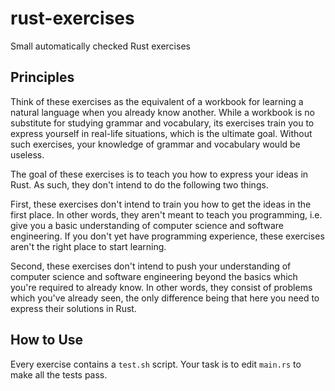 # rust-exercises
Small automatically checked Rust exercises

## Principles

Think of these exercises as the equivalent of a workbook for learning a natural language when you already know another.
While a workbook is no substitute for studying grammar and vocabulary, its exercises train you to express yourself in
real-life situations, which is the ultimate goal. Without such exercises, your knowledge of grammar and vocabulary would
be useless.

The goal of these exercises is to teach you how to express your ideas in Rust. As such, they don't intend to do the
following two things.

First, these exercises don't intend to train you how to get the ideas in the first place. In other words, they aren't
meant to teach you programming, i.e. give you a basic understanding of computer science and software engineering. If you
don't yet have programming experience, these exercises aren't the right place to start learning.

Second, these exercises don't intend to push your understanding of computer science and software engineering beyond the
basics which you're required to already know. In other words, they consist of problems which you've already seen, the
only difference being that here you need to express their solutions in Rust.

## How to Use

Every exercise contains a `test.sh` script. Your task is to edit `main.rs` to make all the tests pass.
